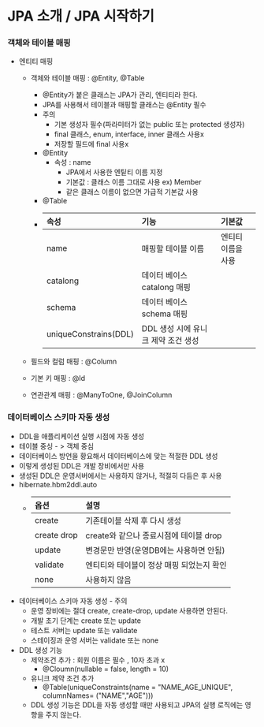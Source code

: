 JPA 소개 / JPA 시작하기
=================

### 객체와 테이블 매핑

- 엔티티 매핑
    - 객체와 테이블 매핑 : @Entity, @Table 
        - @Entity가 붙은 클래스는 JPA가 관리, 엔티티라 한다.
        - JPA를 사용해서 테이블과 매핑할 클래스는 @Entity 필수
        - 주의 
            - 기본 생성자 필수(파라미터가 없는 public 또는 protected 생성자)
            - final 클래스, enum, interface, inner 클래스 사용x
            - 저장할 필드에 final 사용x
        - @Entity 
            - 속성 : name
                - JPA에서 사용한 엔팉티 이름 지정 
                - 기본값 : 클래스 이름 그대로 사용 ex) Member 
                - 같은 클래스 이름이 없으면 가급적 기본값 사용
         - @Table
         - | 속성 | 기능 | 기본값 |
           |:------|:-----------------|:----------|
           | name | 매핑할 테이블 이름 | 엔티티 이름을 사용 |
           | catalong |데이터 베이스 catalong 매핑 | |
           | schema | 데이터 베이스 schema 매핑 | |
           | uniqueConstrains(DDL) | DDL 생성 시에 유니크 제약 조건 생성 | |
              
    - 필드와 컬럼 매핑 : @Column
    - 기본 키 매핑 : @Id
    - 연관관계 매핑 : @ManyToOne, @JoinColumn
    
### 데이터베이스 스키마 자동 생성
 - DDL을 애플리케이션 실행 시점에 자동 생성
 - 테이블 중싱 - > 객체 중심
 - 데이터베이스 방언을 황요해서 데이터베이스에 맞는 적절한 DDL 생성
 - 이렇게 생성된 DDL은 개발 장비에서만 사용
 - 생성된 DDL은 운영서버에서는 사용하지 않거나, 적절히 다듬은 후 사용
 - hibernate.hbm2ddl.auto
    - | 옵션 | 설명 |
      |:------|:-----------------|
      | create | 기존테이블 삭제 후 다시 생성 |
      | create drop |create와 같으나 종료시점에 테이블 drop|
      | update | 변경문만 반영(운영DB에는 사용하면 안됨)|
      | validate  | 엔티티와 테이블이 정상 매핑 되었는지 확인|
      | none  | 사용하지 않음 |
 - 데이터베이스 스키마 자동 생성 - 주의
    - 운영 장비에는 절대 create, create-drop, update 사용하면 안된다.
    - 개발 초기 단계는 create 또는 update 
    - 테스트 서버는 update 또는 validate
    - 스테이징과 운영 서버는 validate 또는 none
 - DDL 생성 기능
    - 제약조건 추가 :  회원 이름은 필수 , 10자 초과 x
        - @Cloumn(nullable = false, length = 10)
    - 유니크 제약 조건 추가
        - @Table(uniqueConstraints(name = "NAME_AGE_UNIQUE", columnNames= ("NAME","AGE")))
    - DDL 생성 기능은 DDL을 자동 생성할 때만 사용되고 JPA의 실행 로직에는 영향을 주지 않는다.    